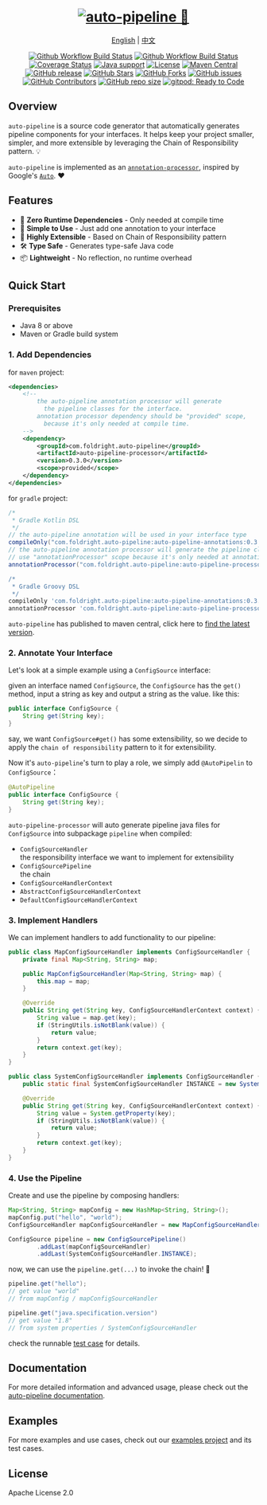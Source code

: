 # <div align="center"><a href="#"><img src="https://github.com/user-attachments/assets/358ed4a2-cfe2-4a63-87d5-8c7c9bf3362f" alt="auto-pipeline 🚀"></a></div>

<p align="center">
<a href="README.md">English</a> | <a href="README_zh-Hans.md">中文</a>
</p>

<p align="center">
<a href="https://github.com/foldright/auto-pipeline/actions/workflows/ci.yml"><img src="https://img.shields.io/github/actions/workflow/status/foldright/auto-pipeline/ci.yml?branch=main&logo=github&logoColor=white&label=fast ci" alt="Github Workflow Build Status"></a>
<a href="https://github.com/foldright/auto-pipeline/actions/workflows/strong-ci.yml"><img src="https://img.shields.io/github/actions/workflow/status/foldright/auto-pipeline/strong-ci.yml?branch=main&logo=github&logoColor=white&label=strong ci" alt="Github Workflow Build Status"></a>
<a href="https://codecov.io/gh/foldright/auto-pipeline"><img src="https://img.shields.io/codecov/c/github/foldright/auto-pipeline/main?logo=codecov&logoColor=white" alt="Coverage Status"></a>
<a href="https://openjdk.java.net/"><img src="https://img.shields.io/badge/Java-8+-green?logo=openjdk&logoColor=white" alt="Java support"></a>
<a href="https://www.apache.org/licenses/LICENSE-2.0.html"><img src="https://img.shields.io/github/license/foldright/auto-pipeline?color=4D7A97&logo=apache" alt="License"></a>
<a href="https://search.maven.org/search?q=g:com.foldright.auto-pipeline"><img src="https://img.shields.io/maven-central/v/com.foldright.auto-pipeline/auto-pipeline-annotations?logo=apache-maven" alt="Maven Central"></a>
<a href="https://github.com/foldright/auto-pipeline/releases"><img src="https://img.shields.io/github/release/foldright/auto-pipeline.svg" alt="GitHub release"></a>
<a href="https://github.com/foldright/auto-pipeline/stargazers"><img src="https://img.shields.io/github/stars/foldright/auto-pipeline" alt="GitHub Stars"></a>
<a href="https://github.com/foldright/auto-pipeline/fork"><img src="https://img.shields.io/github/forks/foldright/auto-pipeline" alt="GitHub Forks"></a>
<a href="https://github.com/foldright/auto-pipeline/issues"><img src="https://img.shields.io/github/issues/foldright/auto-pipeline" alt="GitHub issues"></a>
<a href="https://github.com/foldright/auto-pipeline/graphs/contributors"><img src="https://img.shields.io/github/contributors/foldright/auto-pipeline" alt="GitHub Contributors"></a>
<a href="https://github.com/foldright/auto-pipeline"><img src="https://img.shields.io/github/repo-size/foldright/auto-pipeline" alt="GitHub repo size"></a>
<a href="https://gitpod.io/#https://github.com/foldright/auto-pipeline"><img src="https://img.shields.io/badge/Gitpod-ready--to--code-green?label=gitpod&logo=gitpod&logoColor=white" alt="gitpod: Ready to Code"></a>
</p>

## Overview
`auto-pipeline` is a source code generator that automatically generates pipeline components for your interfaces. It helps keep your project smaller, simpler, and more extensible by leveraging the Chain of Responsibility pattern. 💡

`auto-pipeline` is implemented as an [`annotation-processor`](https://docs.oracle.com/javase/8/docs/api/javax/annotation/processing/package-summary.html), inspired by Google's [`Auto`](https://github.com/google/auto). ❤️

## Features
- 🚀 **Zero Runtime Dependencies** - Only needed at compile time
- 🎯 **Simple to Use** - Just add one annotation to your interface
- 🔌 **Highly Extensible** - Based on Chain of Responsibility pattern
- 🛠 **Type Safe** - Generates type-safe Java code
- 📦 **Lightweight** - No reflection, no runtime overhead

## Quick Start

### Prerequisites
- Java 8 or above
- Maven or Gradle build system

### 1. Add Dependencies

for `maven` project:

```xml
<dependencies>
    <!--
        the auto-pipeline annotation processor will generate
          the pipeline classes for the interface.
        annotation processor dependency should be "provided" scope,
          because it's only needed at compile time.
    -->
    <dependency>
        <groupId>com.foldright.auto-pipeline</groupId>
        <artifactId>auto-pipeline-processor</artifactId>
        <version>0.3.0</version>
        <scope>provided</scope>
    </dependency>
</dependencies>
```

for `gradle` project:

```groovy
/*
 * Gradle Kotlin DSL
 */
// the auto-pipeline annotation will be used in your interface type
compileOnly("com.foldright.auto-pipeline:auto-pipeline-annotations:0.3.0")
// the auto-pipeline annotation processor will generate the pipeline classes for the interface.
// use "annotationProcessor" scope because it's only needed at annotation processing time.
annotationProcessor("com.foldright.auto-pipeline:auto-pipeline-processor:0.3.0")

/*
 * Gradle Groovy DSL
 */
compileOnly 'com.foldright.auto-pipeline:auto-pipeline-annotations:0.3.0'
annotationProcessor 'com.foldright.auto-pipeline:auto-pipeline-processor:0.3.0'
```

`auto-pipeline` has published to maven central, click here
to [find the latest version](https://search.maven.org/search?q=g:com.foldright.auto-pipeline).

### 2. Annotate Your Interface
Let's look at a simple example using a `ConfigSource` interface:

given an interface named `ConfigSource`, the `ConfigSource` has the `get()` method, input a string as key and output a string as the value.
like this:

```java
public interface ConfigSource {
    String get(String key);
}
```

say, we want `ConfigSource#get()` has some extensibility, so we decide to apply the `chain of responsibility` pattern to it for extensibility.

Now it's `auto-pipeline`'s turn to play a role, we simply add `@AutoPipelin` to `ConfigSource`：

```java
@AutoPipeline
public interface ConfigSource {
    String get(String key);
}
```

`auto-pipeline-processor` will auto generate pipeline java files for `ConfigSource` into subpackage `pipeline` when compiled:

- `ConfigSourceHandler`  
  the responsibility interface we want to implement for extensibility
- `ConfigSourcePipeline`  
  the chain
- `ConfigSourceHandlerContext`
- `AbstractConfigSourceHandlerContext`
- `DefaultConfigSourceHandlerContext`

### 3. Implement Handlers
We can implement handlers to add functionality to our pipeline:

```java
public class MapConfigSourceHandler implements ConfigSourceHandler {
    private final Map<String, String> map;

    public MapConfigSourceHandler(Map<String, String> map) {
        this.map = map;
    }

    @Override
    public String get(String key, ConfigSourceHandlerContext context) {
        String value = map.get(key);
        if (StringUtils.isNotBlank(value)) {
            return value;
        }
        return context.get(key);
    }
}

public class SystemConfigSourceHandler implements ConfigSourceHandler {
    public static final SystemConfigSourceHandler INSTANCE = new SystemConfigSourceHandler();

    @Override
    public String get(String key, ConfigSourceHandlerContext context) {
        String value = System.getProperty(key);
        if (StringUtils.isNotBlank(value)) {
            return value;
        }
        return context.get(key);
    }
}
```

### 4. Use the Pipeline
Create and use the pipeline by composing handlers:

```java
Map<String, String> mapConfig = new HashMap<String, String>();
mapConfig.put("hello", "world");
ConfigSourceHandler mapConfigSourceHandler = new MapConfigSourceHandler(mapConfig);

ConfigSource pipeline = new ConfigSourcePipeline()
        .addLast(mapConfigSourceHandler)
        .addLast(SystemConfigSourceHandler.INSTANCE);
```

now, we can use the `pipeline.get(...)` to invoke the chain! 🎉

```java
pipeline.get("hello");
// get value "world"
// from mapConfig / mapConfigSourceHandler

pipeline.get("java.specification.version")
// get value "1.8"
// from system properties / SystemConfigSourceHandler
```

check the runnable [test case](auto-pipeline-examples/src/test/java/com/foldright/examples/config/pipeline/ConfigSourceTest.kt) for details.

## Documentation
For more detailed information and advanced usage, please check out the [auto-pipeline documentation](https://foldright.io/auto-pipeline/).

## Examples
For more examples and use cases, check out our [examples project](auto-pipeline-examples) and its test cases.

## License
Apache License 2.0
